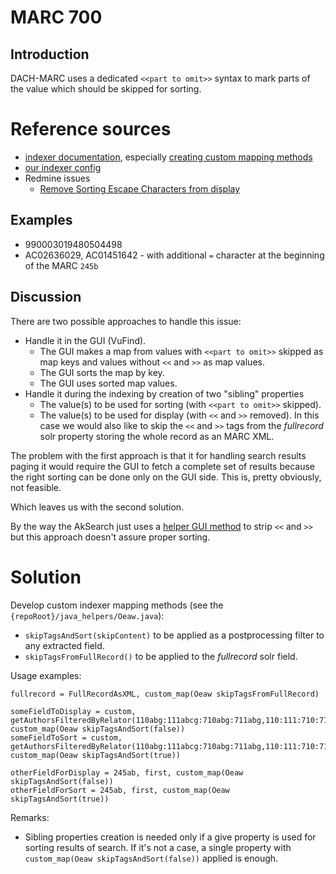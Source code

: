 # MARC 700

## Introduction

DACH-MARC uses a dedicated `<<part to omit>>` syntax to mark parts of the value which should be skipped for sorting.

# Reference sources

* [indexer documentation](https://github.com/solrmarc/solrmarc/wiki),
  especially [creating custom mapping methods](https://github.com/solrmarc/solrmarc/wiki/Defining-and-Using-Custom-Methods#creating-custom-mapping-methods)
* [our indexer config](https://github.com/acdh-oeaw/AkSearchSolr/blob/main/local/import/marc_local.properties)
* Redmine issues
  * [Remove Sorting Escape Characters from display](https://redmine.acdh.oeaw.ac.at/issues/20336)

## Examples

* 990003019480504498
* AC02636029, AC01451642 - with additional `=` character at the beginning of the MARC `245b` 

## Discussion

There are two possible approaches to handle this issue:

* Handle it in the GUI (VuFind).
  * The GUI makes a map from values with `<<part to omit>>` skipped as map keys and values without `<<` and `>>` as map values.
  * The GUI sorts the map by key.
  * The GUI uses sorted map values.
* Handle it during the indexing by creation of two "sibling" properties
  * The value(s) to be used for sorting (with `<<part to omit>>` skipped).
  * The value(s) to be used for display (with `<<` and `>>` removed).
  In this case we would also like to skip the `<<` and `>>` tags from the _fullrecord_ solr property storing the whole record as an MARC XML.

The problem with the first approach is that it for handling search results paging it would require the GUI to fetch a complete set of results
because the right sorting can be done only on the GUI side. This is, pretty obviously, not feasible.

Which leaves us with the second solution.

By the way the AkSearch just uses a [helper GUI method](https://biapps.arbeiterkammer.at/gitlab/open/aksearch/module-core/blob/master/src/AkSearch/RecordDriver/MarcAdvancedTrait.php#L1141)
to strip `<<` and `>>` but this approach doesn't assure proper sorting.

# Solution

Develop custom indexer mapping methods (see the `{repoRoot}/java_helpers/Oeaw.java`):

* `skipTagsAndSort(skipContent)` to be applied as a postprocessing filter to any extracted field.
* `skipTagsFromFullRecord()` to be applied to the _fullrecord_ solr field.

Usage examples:

```
fullrecord = FullRecordAsXML, custom_map(Oeaw skipTagsFromFullRecord)

someFieldToDisplay = custom, getAuthorsFilteredByRelator(110abg:111abcg:710abg:711abg,110:111:710:711,firstAuthorRoles|secondAuthorRoles), custom_map(Oeaw skipTagsAndSort(false))
someFieldToSort = custom, getAuthorsFilteredByRelator(110abg:111abcg:710abg:711abg,110:111:710:711,firstAuthorRoles|secondAuthorRoles), custom_map(Oeaw skipTagsAndSort(true))

otherFieldForDisplay = 245ab, first, custom_map(Oeaw skipTagsAndSort(false))
otherFieldForSort = 245ab, first, custom_map(Oeaw skipTagsAndSort(true))
```

Remarks:

* Sibling properties creation is needed only if a give property is used for sorting results of search.
  If it's not a case, a single property with `custom_map(Oeaw skipTagsAndSort(false))` applied is enough.
